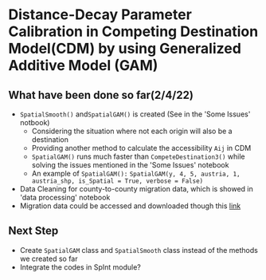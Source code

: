 # Distance-Decay Parameter Calibration in Competing Destination Model(CDM) by using Generalized Additive Model (GAM)

## What have been done so far(2/4/22)
* `SpatialSmooth()` and`SpatialGAM()` is created (See in the 'Some Issues' notbook)
  * Considering the situation where not each origin will also be a destination
  * Providing another method to calculate the accessibility `Aij` in CDM
  * `SpatialGAM()` runs much faster than `CompeteDestination3()` while solving the issues mentioned in the 'Some Issues' notebook
  * An example of `SpatialGAM():`
       `SpatialGAM(y, 4, 5, austria, 1, austria_shp, is_Spatial = True, verbose = False)`    
* Data Cleaning for county-to-county migration data, which is showed in 'data processing' notebook
* Migration data could be accessed and downloaded though this [link](https://docs.google.com/spreadsheets/d/1LPuym06RNvZtMeQzpGp2mprlbRQfFkAj/edit?usp=sharing&ouid=103306673501254470520&rtpof=true&sd=true)

## Next Step
* Create `SpatialGAM` class and `SpatialSmooth` class instead of the methods we created so far
* Integrate the codes in SpInt module?


